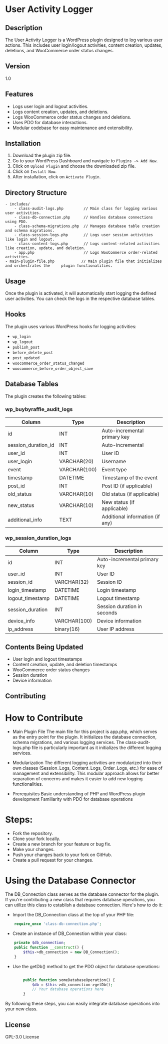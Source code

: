# User Activity Logger

## Description

The User Activity Logger is a WordPress plugin designed to log various user actions. This includes user login/logout activities, content creation, updates, deletions, and WooCommerce order status changes.

## Version

1.0

## Features

- Logs user login and logout activities.
- Logs content creation, updates, and deletions.
- Logs WooCommerce order status changes and deletions.
- Uses PDO for database interactions.
- Modular codebase for easy maintenance and extensibility.

## Installation

1. Download the plugin zip file.
2. Go to your WordPress Dashboard and navigate to `Plugins -> Add New`.
3. Click on `Upload Plugin` and choose the downloaded zip file.
4. Click on `Install Now`.
5. After installation, click on `Activate Plugin`.

## Directory Structure

```
- includes/
    - class-audit-logs.php         // Main class for logging various user activities.
    - class-db-connection.php      // Handles database connections using PDO.
    - class-schema-migrations.php  // Manages database table creation and schema migrations.
    - class-session-logs.php       // Logs user session activities like login and logout.
    - class-content-logs.php       // Logs content-related activities like creation, update, and deletion.
    - app.php                      // Logs WooCommerce order-related activities.
- main-plugin-file.php            // Main plugin file that initializes and orchestrates the     plugin functionalities.
```

## Usage

Once the plugin is activated, it will automatically start logging the defined user activities. You can check the logs in the respective database tables.

## Hooks

The plugin uses various WordPress hooks for logging activities:

- `wp_login`
- `wp_logout`
- `publish_post`
- `before_delete_post`
- `post_updated`
- `woocommerce_order_status_changed`
- `woocommerce_before_order_object_save`

## Database Tables

The plugin creates the following tables:

### wp_buybyraffle_audit_logs

| Column                | Type                      | Description                          |
|-----------------------|---------------------------|--------------------------------------|
| id                    | INT                       | Auto-incremental primary key         |
| session_duration_id   | INT | Auto-incremental    | Foreign key from the session tbl (id)|
| user_id               | INT                       | User ID                              |
| user_login            | VARCHAR(20)               | Username                             |
| event                 | VARCHAR(100)              | Event type                           |
| timestamp             | DATETIME                  | Timestamp of the event               |
| post_id               | INT                       | Post ID (if applicable)              |
| old_status            | VARCHAR(10)               | Old status (if applicable)           |
| new_status            | VARCHAR(10)               | New status (if applicable)           |
| additional_info       | TEXT                      | Additional information (if any)      |

### wp_session_duration_logs

| Column           | Type         | Description                          |
|------------------|--------------|--------------------------------------|
| id               | INT          | Auto-incremental primary key         |
| user_id          | INT          | User ID                              |
| session_id       | VARCHAR(32)  | Session ID                           |
| login_timestamp  | DATETIME     | Login timestamp                      |
| logout_timestamp | DATETIME     | Logout timestamp                     |
| session_duration | INT          | Session duration in seconds          |
| device_info      | VARCHAR(100) | Device information                   |
| ip_address       | binary(16)   | User IP address                      |

## Contents Being Updated

- User login and logout timestamps
- Content creation, update, and deletion timestamps
- WooCommerce order status changes
- Session duration
- Device information

## Contributing

# How to Contribute

- Main Plugin File
The main file for this project is app.php, which serves as the entry point for the plugin. It initializes the database connection, schema migrations, and various logging services. The class-audit-logs.php file is particularly important as it initializes the different logging services.

- Modularization
The different logging activities are modularized into their own classes (Session_Logs, Content_Logs, Order_Logs, etc.) for ease of management and extensibility. This modular approach allows for better separation of concerns and makes it easier to add new logging functionalities.
- Prerequisites
    Basic understanding of PHP and WordPress plugin development
    Familiarity with PDO for database operations

# Steps:

- Fork the repository.
- Clone your fork locally.
- Create a new branch for your feature or bug fix.
- Make your changes.
- Push your changes back to your fork on GitHub.
- Create a pull request for your changes.

# Using the Database Connector

The DB_Connection class serves as the database connector for the plugin. If you're contributing a new class that requires database operations, you can utilize this class to establish a database connection. Here's how to do it:

- Import the DB_Connection class at the top of your PHP file:
```php
    require_once 'class-db-connection.php';
```
- Create an instance of DB_Connection within your class:
```php
    private $db_connection;
    public function __construct() {
        $this->db_connection = new DB_Connection();
    }
```
- Use the getDb() method to get the PDO object for database operations:

```php

        public function someDatabaseOperation() {
            $db = $this->db_connection->getDb();
            // Your database operations here
        }
```
By following these steps, you can easily integrate database operations into your new class.

## License

GPL-3.0 License